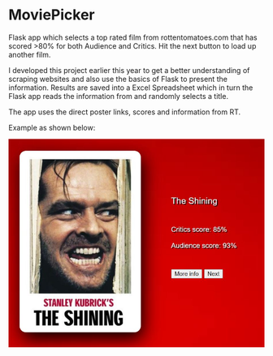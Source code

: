 # MoviePicker
Flask app which selects a top rated film from rottentomatoes.com that has scored >80% for both Audience and Critics. Hit the next button to load up another film. 

I developed this project earlier this year to get a better understanding of scraping websites and also use the basics of Flask to present the information. Results are saved into a Excel Spreadsheet which in turn the Flask app reads the information from and randomly selects a title. 

The app uses the direct poster links, scores and information from RT.

Example as shown below:

![Alt text](https://github.com/rjb7731/MoviePicker/blob/main/MoviePicker/static/example_screenshot.JPG?raw=true "Title")


